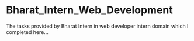 # Bharat_Intern_Web_Development
The tasks provided by Bharat Intern in web developer intern domain which I completed here...

